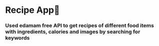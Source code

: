 # Recipe App🥘
### Used edamam free API to get recipes of different food items with ingredients, calories and images by searching for keywords

